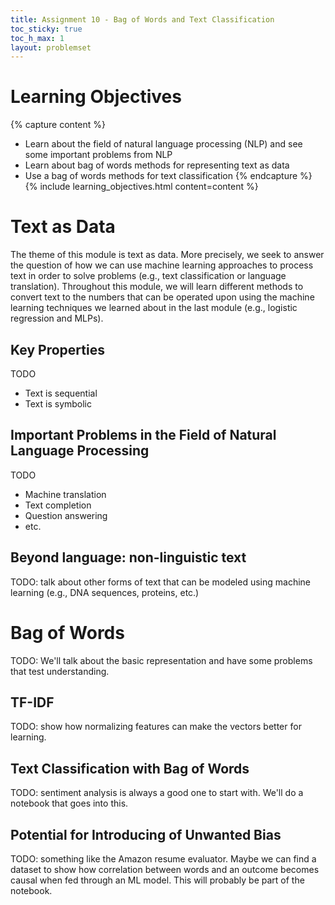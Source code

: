 ```yaml
---
title: Assignment 10 - Bag of Words and Text Classification
toc_sticky: true 
toc_h_max: 1
layout: problemset
---
```


# Learning Objectives

{% capture content %}
* Learn about the field of natural language processing (NLP) and see some important problems from NLP
* Learn about bag of words methods for representing text as data
* Use a bag of words methods for text classification
{% endcapture %}
{% include learning_objectives.html content=content %}

# Text as Data

The theme of this module is text as data.  More precisely, we seek to answer the question of how we can use machine learning approaches to process text in order to solve problems (e.g., text classification or language translation).  Throughout this module, we will learn different methods to convert text to the numbers that can be operated upon using the machine learning techniques we learned about in the last module (e.g., logistic regression and MLPs).

## Key Properties

TODO
* Text is sequential
* Text is symbolic

## Important Problems in the Field of Natural Language Processing

TODO
* Machine translation
* Text completion
* Question answering
* etc.

## Beyond language: non-linguistic text

TODO: talk about other forms of text that can be modeled using machine learning (e.g., DNA sequences, proteins, etc.)

# Bag of Words

TODO: We'll talk about the basic representation and have some problems that test understanding.

## TF-IDF

TODO: show how normalizing features can make the vectors better for learning.

## Text Classification with Bag of Words

TODO: sentiment analysis is always a good one to start with.  We'll do a notebook that goes into this.

## Potential for Introducing of Unwanted Bias

TODO: something like the Amazon resume evaluator.  Maybe we can find a dataset to show how correlation between words and an outcome becomes causal when fed through an ML model.  This will probably be part of the notebook.